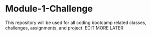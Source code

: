 # Module-1-Challenge
This repository will be used for all coding bootcamp related classes, challenges, assignments, and project.
EDIT MORE LATER
